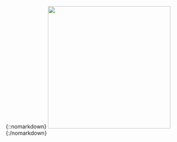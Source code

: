 
{::nomarkdown}
<img src="https://www.centroidcnc.com/centroid_diy/images/kp-1_green_bore.png" class="pull-right" style="width:320px">
{:/nomarkdown}
